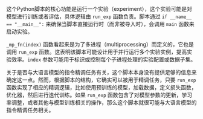 这个Python脚本的核心功能是运行一个实验（experiment），这个实验可能是对模型进行训练或者评估，具体逻辑由 `run_exp` 函数负责。脚本通过 `if __name__ == "__main__":` 来确保当脚本直接运行时（而非被导入时），会调用 `main` 函数来启动实验。

`_mp_fn(index)` 函数看起来是为了多进程（multiprocessing）而定义的，它也是调用 `run_exp` 函数。这表明该脚本可能设计用于并行运行多个实验实例，提高实验效率。`index` 参数可能用于标识或控制每个子进程处理的实验配置或数据子集。

关于是否与大语言模型的指令精调任务有关，这个脚本本身没有提供足够的信息来确定这一点。然而，根据脚本的结构，它确实可以被用于精调任务，只要 `run_exp` 函数实现了相应的精调逻辑，比如使用预训练的模型，加载数据，定义损失函数，优化器，然后进行迭代训练。如果 `run_exp` 函数包含了对模型参数的更新，学习率调整，或者其他与模型训练相关的操作，那么这个脚本就很可能与大语言模型的指令精调任务相关。
